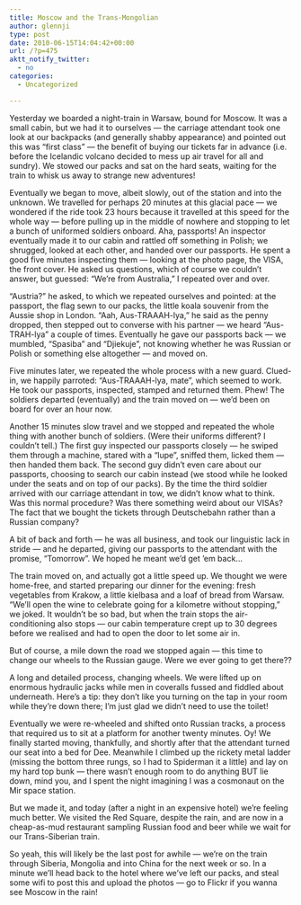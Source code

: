```yaml
---
title: Moscow and the Trans-Mongolian
author: glennji
type: post
date: 2010-06-15T14:04:42+00:00
url: /?p=475
aktt_notify_twitter:
  - no
categories:
  - Uncategorized

---
```

<!-- p, li { white-space: pre-wrap; } -->

<!--StartFragment-->Yesterday we boarded a night-train in Warsaw, bound for Moscow. It was a small cabin, but we had it to ourselves &#8212; the carriage attendant took one look at our backpacks (and generally shabby appearance) and pointed out this was &#8220;first class&#8221; &#8212; the benefit of buying our tickets far in advance (i.e. before the Icelandic volcano decided to mess up air travel for all and sundry). We stowed our packs and sat on the hard seats, waiting for the train to whisk us away to strange new adventures!


  
Eventually we began to move, albeit slowly, out of the station and into the unknown. We travelled for perhaps 20 minutes at this glacial pace &#8212; we wondered if the ride took 23 hours because it travelled at this speed for the whole way &#8212; before pulling up in the middle of nowhere and stopping to let a bunch of uniformed soldiers onboard. Aha, passports! An inspector eventually made it to our cabin and rattled off something in Polish; we shrugged, looked at each other, and handed over our passports. He spent a good five minutes inspecting them &#8212; looking at the photo page, the VISA, the front cover. He asked us questions, which of course we couldn&#8217;t answer, but guessed: &#8220;We&#8217;re from Australia,&#8221; I repeated over and over.
  
&#8220;Austria?&#8221; he asked, to which we repeated ourselves and pointed: at the passport, the flag sewn to our packs, the little koala souvenir from the Aussie shop in London. &#8220;Aah, Aus-TRAAAH-lya,&#8221; he said as the penny dropped, then stepped out to converse with his partner &#8212; we heard &#8220;Aus-TRAH-lya&#8221; a couple of times. Eventually he gave our passports back &#8212; we mumbled, &#8220;Spasiba&#8221; and &#8220;Djiekuje&#8221;, not knowing whether he was Russian or Polish or something else altogether &#8212; and moved on.
  
Five minutes later, we repeated the whole process with a new guard. Clued-in, we happily parroted: &#8220;Aus-TRAAAH-lya, mate&#8221;, which seemed to work. He took our passports, inspected, stamped and returned them. Phew! The soldiers departed (eventually) and the train moved on &#8212; we&#8217;d been on board for over an hour now.
  
Another 15 minutes slow travel and we stopped and repeated the whole thing with another bunch of soldiers. (Were their uniforms different? I couldn&#8217;t tell.) The first guy inspected our passports closely &#8212; he swiped them through a machine, stared with a &#8220;lupe&#8221;, sniffed them, licked them &#8212; then handed them back. The second guy didn&#8217;t even care about our passports, choosing to search our cabin instead (we stood while he looked under the seats and on top of our packs). By the time the third soldier arrived with our carriage attendant in tow, we didn&#8217;t know what to think. Was this normal procedure? Was there something weird about our VISAs? The fact that we bought the tickets through Deutschebahn rather than a Russian company?
  
A bit of back and forth &#8212; he was all business, and took our linguistic lack in stride &#8212; and he departed, giving our passports to the attendant with the promise, &#8220;Tomorrow&#8221;. We hoped he meant we&#8217;d get &#8217;em back&#8230;
  
The train moved on, and actually got a little speed up. We thought we were home-free, and started preparing our dinner for the evening: fresh vegetables from Krakow, a little kielbasa and a loaf of bread from Warsaw. &#8220;We&#8217;ll open the wine to celebrate going for a kilometre without stopping,&#8221; we joked. It wouldn&#8217;t be so bad, but when the train stops the air-conditioning also stops &#8212; our cabin temperature crept up to 30 degrees before we realised and had to open the door to let some air in.
  
But of course, a mile down the road we stopped again &#8212; this time to change our wheels to the Russian gauge. Were we ever going to get there??
  
A long and detailed process, changing wheels. We were lifted up on enormous hydraulic jacks while men in coveralls fussed and fiddled about underneath. Here&#8217;s a tip: they don&#8217;t like you turning on the tap in your room while they&#8217;re down there; I&#8217;m just glad we didn&#8217;t need to use the toilet!
  
Eventually we were re-wheeled and shifted onto Russian tracks, a process that required us to sit at a platform for another twenty minutes. Oy! We finally started moving, thankfully, and shortly after that the attendant turned our seat into a bed for Dee. Meanwhile I climbed up the rickety metal ladder (missing the bottom three rungs, so I had to Spiderman it a little) and lay on my hard top bunk &#8212; there wasn&#8217;t enough room to do anything BUT lie down, mind you, and I spent the night imagining I was a cosmonaut on the Mir space station.
  
But we made it, and today (after a night in an expensive hotel) we&#8217;re feeling much better. We visited the Red Square, despite the rain, and are now in a cheap-as-mud restaurant sampling Russian food and beer while we wait for our Trans-Siberian train.
  
So yeah, this will likely be the last post for awhile &#8212; we&#8217;re on the train through Siberia, Mongolia and into China for the next week or so. In a minute we&#8217;ll head back to the hotel where we&#8217;ve left our packs, and steal some wifi to post this and upload the photos &#8212; go to Flickr if you wanna see Moscow in the rain!<!--EndFragment-->
